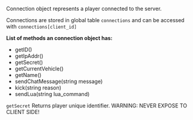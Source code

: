 Connection object represents a player connected to the server.

Connections are stored in global table `connections` and can be accessed with `connections[client_id]` 

**List of methods an connection object has:**
- getID()
- getIpAddr()
- getSecret()
- getCurrentVehicle()
- getName()
- sendChatMessage(string message)
- kick(string reason)
- sendLua(string lua_command)

`getSecret`
Returns player unique identifier. WARNING: NEVER EXPOSE TO CLIENT SIDE!
